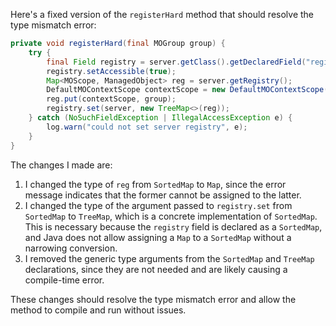 Here's a fixed version of the `registerHard` method that should resolve the type mismatch error:

```java
private void registerHard(final MOGroup group) {
    try {
        final Field registry = server.getClass().getDeclaredField("registry");
        registry.setAccessible(true);
        Map<MOScope, ManagedObject> reg = server.getRegistry();
        DefaultMOContextScope contextScope = new DefaultMOContextScope(new OctetString(""), group.getScope());
        reg.put(contextScope, group);
        registry.set(server, new TreeMap<>(reg));
    } catch (NoSuchFieldException | IllegalAccessException e) {
        log.warn("could not set server registry", e);
    }
}
```

The changes I made are:

1. I changed the type of `reg` from `SortedMap` to `Map`, since the error message indicates that the former cannot be assigned to the latter.
2. I changed the type of the argument passed to `registry.set` from `SortedMap` to `TreeMap`, which is a concrete implementation of `SortedMap`. This is necessary because the `registry` field is declared as a `SortedMap`, and Java does not allow assigning a `Map` to a `SortedMap` without a narrowing conversion.
3. I removed the generic type arguments from the `SortedMap` and `TreeMap` declarations, since they are not needed and are likely causing a compile-time error.

These changes should resolve the type mismatch error and allow the method to compile and run without issues.